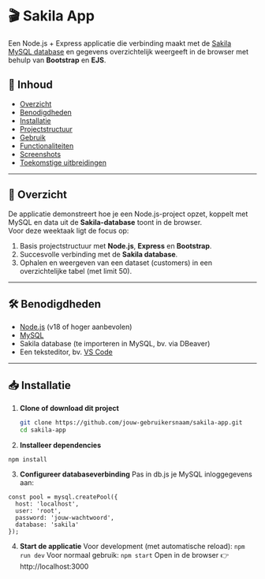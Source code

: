 # 🎬 Sakila App

Een Node.js + Express applicatie die verbinding maakt met de [Sakila MySQL database](https://dev.mysql.com/doc/sakila/en/) en gegevens overzichtelijk weergeeft in de browser met behulp van **Bootstrap** en **EJS**.

## 📌 Inhoud
- [Overzicht](#-overzicht)
- [Benodigdheden](#-benodigdheden)
- [Installatie](#-installatie)
- [Projectstructuur](#-projectstructuur)
- [Gebruik](#-gebruik)
- [Functionaliteiten](#-functionaliteiten)
- [Screenshots](#-screenshots)
- [Toekomstige uitbreidingen](#-toekomstige-uitbreidingen)

---

## 🚀 Overzicht
De applicatie demonstreert hoe je een Node.js-project opzet, koppelt met MySQL en data uit de **Sakila-database** toont in de browser.  
Voor deze weektaak ligt de focus op:
1. Basis projectstructuur met **Node.js**, **Express** en **Bootstrap**.
2. Succesvolle verbinding met de **Sakila database**.
3. Ophalen en weergeven van een dataset (customers) in een overzichtelijke tabel (met limit 50).

---

## 🛠 Benodigdheden
- [Node.js](https://nodejs.org/) (v18 of hoger aanbevolen)
- [MySQL](https://dev.mysql.com/downloads/mysql/)
- Sakila database (te importeren in MySQL, bv. via DBeaver)
- Een teksteditor, bv. [VS Code](https://code.visualstudio.com/)

---

## 📥 Installatie

1. **Clone of download dit project**  
   ```bash
   git clone https://github.com/jouw-gebruikersnaam/sakila-app.git
   cd sakila-app
2. **Installeer dependencies**

 ```npm install```

3. **Configureer databaseverbinding**
Pas in db.js je MySQL inloggegevens aan:
```
const pool = mysql.createPool({
  host: 'localhost',
  user: 'root',
  password: 'jouw-wachtwoord',
  database: 'sakila'
});
```
4. **Start de applicatie**
Voor development (met automatische reload):
```npm run dev```
Voor normaal gebruik:
```npm start```
Open in de browser
👉 http://localhost:3000

